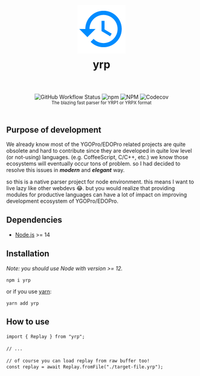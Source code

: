 <h1 align="center">
  <br />
  <img src="https://raw.githubusercontent.com/ygoreplay/yrp/master/res/logo.png" />
  <br />
  yrp
  <sup>
    <br />
    <br />
  </sup>
</h1>

<div align="center">
    <img alt="GitHub Workflow Status" src="https://img.shields.io/github/workflow/status/ygoreplay/yrp/CI?style=flat-square">
    <img alt="npm" src="https://img.shields.io/npm/v/yrp?style=flat-square">
    <img alt="NPM" src="https://img.shields.io/npm/l/yrp?style=flat-square">
    <img alt="Codecov" src="https://img.shields.io/codecov/c/github/ygoreplay/yrp?style=flat-square">
  <br />
  <sup>The blazing fast parser for YRP1 or YRPX format</sup>
  <br />
  <br />
</div>

## Purpose of development

We already know most of the YGOPro/EDOPro related projects are quite obsolete and hard to contribute since they are developed in quite low level (or not-using) languages. (e.g. CoffeeScript, C/C++, etc.) we know those ecosystems will eventually occur tons of problem. so I had decided to resolve this issues in _**modern**_ and _**elegant**_ way.

so this is a native parser project for node environment. this means I want to live lazy like other webdevs 😂. but you would  realize that providing modules for productive languages  can have a lot of impact on improving development ecosystem of YGOPro/EDOPro.

## Dependencies

- [Node.js](https://nodejs.org/) >= 14

## Installation

*Note: you should use Node with version >= 12.*

```
npm i yrp
```

or if you use [yarn](https://github.com/yarnpkg/berry):

```
yarn add yrp
```

## How to use

```tsx
import { Replay } from "yrp";

// ...

// of course you can load replay from raw buffer too!
const replay = await Replay.fromFile("./target-file.yrp");
```
